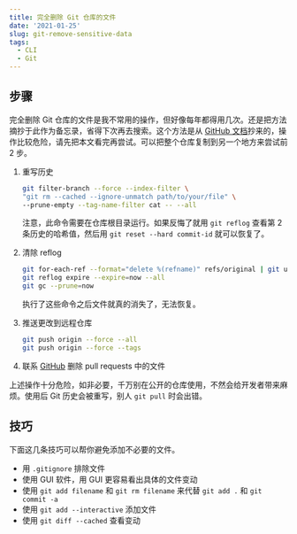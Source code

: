 ```yaml
---
title: 完全删除 Git 仓库的文件
date: '2021-01-25'
slug: git-remove-sensitive-data
tags:
  - CLI
  - Git
---
```


<!--
怎么删除多个文件？
-->

## 步骤

完全删除 Git 仓库的文件是我不常用的操作，但好像每年都得用几次。还是把方法摘抄于此作为备忘录，省得下次再去搜索。这个方法是从 [GitHub 文档](https://docs.github.com/en/github/authenticating-to-github/removing-sensitive-data-from-a-repository)抄来的，操作比较危险，请先把本文看完再尝试。可以把整个仓库复制到另一个地方来尝试前 2 步。

1. 重写历史

    ```bash
    git filter-branch --force --index-filter \
    "git rm --cached --ignore-unmatch path/to/your/file" \
    --prune-empty --tag-name-filter cat -- --all
    ```

    注意，此命令需要在仓库根目录运行。如果反悔了就用 `git reflog` 查看第 2 条历史的哈希值，然后用 `git reset --hard commit-id` 就可以恢复了。

1. 清除 reflog

    ```bash
    git for-each-ref --format="delete %(refname)" refs/original | git update-ref --stdin
    git reflog expire --expire=now --all
    git gc --prune=now
    ```

    执行了这些命令之后文件就真的消失了，无法恢复。

1. 推送更改到远程仓库

    ```bash
    git push origin --force --all
    git push origin --force --tags
    ```

1. 联系 [GitHub](https://support.github.com/contact) 删除 pull requests 中的文件

上述操作十分危险，如非必要，千万别在公开的仓库使用，不然会给开发者带来麻烦。使用后 Git 历史会被重写，别人 `git pull` 时会出错。

## 技巧

下面这几条技巧可以帮你避免添加不必要的文件。

- 用 `.gitignore` 排除文件
- 使用 GUI 软件，用 GUI 更容易看出具体的文件变动
- 使用 `git add filename` 和 `git rm filename` 来代替 `git add .` 和 `git commit -a`
- 使用 `git add --interactive` 添加文件
- 使用 `git diff --cached` 查看变动
